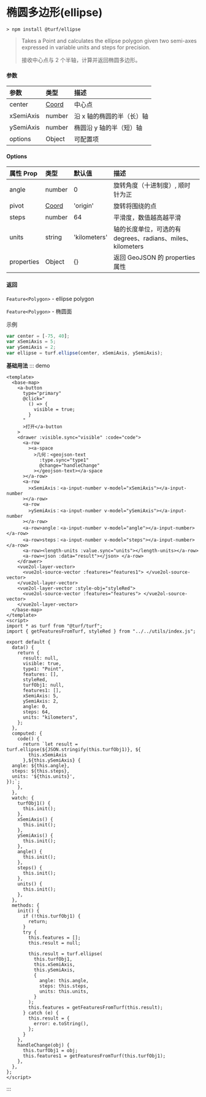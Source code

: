 # 椭圆多边形(ellipse)

```
> npm install @turf/ellipse
```

> Takes a Point and calculates the ellipse polygon given two semi-axes expressed in variable units and steps for precision.
>
> 接收中心点与 2 个半轴，计算并返回椭圆多边形。

#### 参数

| 参数      | 类型                                                       | 描述                      |
| :-------- | :--------------------------------------------------------- | :------------------------ |
| center    | [Coord](https://tools.ietf.org/html/rfc7946#section-3.1.1) | 中心点                    |
| xSemiAxis | number                                                     | 沿 x 轴的椭圆的半（长）轴 |
| ySemiAxis | number                                                     | 椭圆沿 y 轴的半（短）轴   |
| options   | Object                                                     | 可配置项                  |

#### Options

| 属性 Prop  | 类型                                                       | 默认值       | 描述                                                       |
| :--------- | :--------------------------------------------------------- | :----------- | :--------------------------------------------------------- |
| angle      | number                                                     | 0            | 旋转角度（十进制度）, 顺时针为正                           |
| pivot      | [Coord](https://tools.ietf.org/html/rfc7946#section-3.1.1) | 'origin'     | 旋转将围绕的点                                             |
| steps      | number                                                     | 64           | 平滑度，数值越高越平滑                                     |
| units      | string                                                     | 'kilometers' | 轴的长度单位，可选的有 degrees、radians、miles、kilometers |
| properties | Object                                                     | {}           | 返回 GeoJSON 的 properties 属性                            |

#### 返回

`Feature<Polygon>` - ellipse polygon

`Feature<Polygon>` - 椭圆面

示例

```javascript
var center = [-75, 40];
var xSemiAxis = 5;
var ySemiAxis = 2;
var ellipse = turf.ellipse(center, xSemiAxis, ySemiAxis);
```

**基础用法**
::: demo

```vue
<template>
  <base-map>
    <a-button
      type="primary"
      @click="
        () => {
          visible = true;
        }
      "
      >打开</a-button
    >
    <drawer :visible.sync="visible" :code="code">
      <a-row
        ><a-space
          >几何：<geojson-text
            :type.sync="type1"
            @change="handleChange"
          ></geojson-text></a-space
      ></a-row>
      <a-row
        >xSemiAxis：<a-input-number v-model="xSemiAxis"></a-input-number
      ></a-row>
      <a-row
        >ySemiAxis：<a-input-number v-model="ySemiAxis"></a-input-number
      ></a-row>
      <a-row>angle：<a-input-number v-model="angle"></a-input-number></a-row>
      <a-row>steps：<a-input-number v-model="steps"></a-input-number></a-row>
      <a-row><length-units :value.sync="units"></length-units></a-row>
      <a-row><json :data="result"></json> </a-row>
    </drawer>
    <vue2ol-layer-vector>
      <vue2ol-source-vector :features="features1"> </vue2ol-source-vector>
    </vue2ol-layer-vector>
    <vue2ol-layer-vector :style-obj="styleRed">
      <vue2ol-source-vector :features="features"> </vue2ol-source-vector>
    </vue2ol-layer-vector>
  </base-map>
</template>
<script>
import * as turf from "@turf/turf";
import { getFeaturesFromTurf, styleRed } from "../../utils/index.js";

export default {
  data() {
    return {
      result: null,
      visible: true,
      type1: "Point",
      features: [],
      styleRed,
      turfObj1: null,
      features1: [],
      xSemiAxis: 5,
      ySemiAxis: 2,
      angle: 0,
      steps: 64,
      units: "kilometers",
    };
  },
  computed: {
    code() {
      return `let result = turf.ellipse(${JSON.stringify(this.turfObj1)}, ${
        this.xSemiAxis
      },${this.ySemiAxis} {
  angle: ${this.angle},
  steps: ${this.steps},
  units: '${this.units}',
});`;
    },
  },
  watch: {
    turfObj1() {
      this.init();
    },
    xSemiAxis() {
      this.init();
    },
    ySemiAxis() {
      this.init();
    },
    angle() {
      this.init();
    },
    steps() {
      this.init();
    },
    units() {
      this.init();
    },
  },
  methods: {
    init() {
      if (!this.turfObj1) {
        return;
      }
      try {
        this.features = [];
        this.result = null;

        this.result = turf.ellipse(
          this.turfObj1,
          this.xSemiAxis,
          this.ySemiAxis,
          {
            angle: this.angle,
            steps: this.steps,
            units: this.units,
          }
        );
        this.features = getFeaturesFromTurf(this.result);
      } catch (e) {
        this.result = {
          error: e.toString(),
        };
      }
    },
    handleChange(obj) {
      this.turfObj1 = obj;
      this.features1 = getFeaturesFromTurf(this.turfObj1);
    },
  },
};
</script>
```

:::
